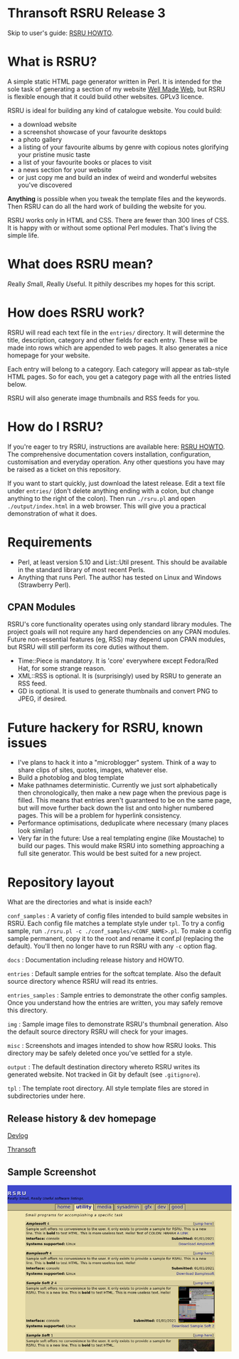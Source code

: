 Thransoft RSRU Release 3
========================
Skip to user's guide: [RSRU HOWTO](docs/HOWTO.md).

# What is RSRU?
A simple static HTML page generator written in Perl. It is intended for the sole task of generating a section of my website [Well Made Web](https://wmw.thran.uk), but RSRU is flexible enough that it could build other websites. GPLv3 licence.

RSRU is ideal for building any kind of catalogue website. You could build:

- a download website
- a screenshot showcase of your favourite desktops
- a photo gallery
- a listing of your favourite albums by genre with copious notes glorifying your pristine music taste
- a list of your favourite books or places to visit
- a news section for your website
- or just copy me and build an index of weird and wonderful websites you've discovered

**Anything** is possible when you tweak the template files and the keywords. Then RSRU can do all the hard work of building the website for you.

RSRU works only in HTML and CSS. There are fewer than 300 lines of CSS. It is happy with or without some optional Perl modules. That's living the simple life.

# What does RSRU mean?
*R*eally *S*mall, *R*eally *U*seful. It pithily describes my hopes for this script.

# How does RSRU work?
RSRU will read each text file in the `entries/` directory. It will determine the title, description, category and other fields for each entry. These will be made into rows which are appended to web pages. It also generates a nice homepage for your website.

Each entry will belong to a category. Each category will appear as tab-style HTML pages. So for each, you get a category page with all the entries listed below.

RSRU will also generate image thumbnails and RSS feeds for you.

# How do I RSRU?
If you're eager to try RSRU, instructions are available here: [RSRU HOWTO](docs/HOWTO.md). The comprehensive documentation covers installation, configuration, customisation and everyday operation. Any other questions you have may be raised as a ticket on this repository.

If you want to start quickly, just download the latest release. Edit a text file under `entries/` (don't delete anything ending with a colon, but change anything to the right of the colon). Then run `./rsru.pl` and open `./output/index.html` in a web browser. This will give you a practical demonstration of what it does.

# Requirements
* Perl, at least version 5.10 and List::Util present. This should be available in the standard library of most recent Perls.
* Anything that runs Perl. The author has tested on Linux and Windows (Strawberry Perl). 

## CPAN Modules
RSRU's core functionality operates using only standard library modules. The project goals will not require any hard dependencies on any CPAN modules. Future non-essential features (eg, RSS) may depend upon CPAN modules, but RSRU will still perform its core duties without them.

- Time::Piece is mandatory. It is 'core' everywhere except Fedora/Red Hat, for some strange reason.
- XML::RSS is optional. It is (surprisingly) used by RSRU to generate an RSS feed.
- GD is optional. It is used to generate thumbnails and convert PNG to JPEG, if desired.

# Future hackery for RSRU, known issues
* I've plans to hack it into a "microblogger" system. Think of a way to share clips of sites, quotes, images, whatever else.
* Build a photoblog and blog template
* Make pathnames deterministic. Currently we just sort alphabetically then chronologically, then make a new page when the previous page is filled. This means that entries aren't guaranteed to be on the same page, but will move further back down the list and onto higher numbered pages. This will be a problem for hyperlink consistency.
* Performance optimisations, deduplicate where necessary (many places look similar)
* Very far in the future: Use a real templating engine (like Moustache) to build our pages. This would make RSRU into something approaching a full site generator. This would be best suited for a new project.

# Repository layout
What are the directories and what is inside each?

`conf_samples` : A variety of config files intended to build sample websites in RSRU. Each config file matches a template style under `tpl`. To try a config sample, run `./rsru.pl -c ./conf_samples/<CONF_NAME>.pl`. To make a config sample permanent, copy it to the root and rename it conf.pl (replacing the default). You'll then no longer have to run RSRU with any `-c` option flag.

`docs` : Documentation including release history and HOWTO.

`entries` : Default sample entries for the softcat template. Also the default source directory whence RSRU will read its entries.

`entries_samples` : Sample entries to demonstrate the other config samples. Once you understand how the entries are written, you may safely remove this directory.

`img` : Sample image files to demonstrate RSRU's thumbnail generation. Also the default source directory RSRU will check for your images.

`misc` : Screenshots and images intended to show how RSRU looks. This directory may be safely deleted once you've settled for a style.

`output` : The default destination directory whereto RSRU writes its generated website. Not tracked in Git by default (see `.gitignore`).

`tpl` : The template root directory. All style template files are stored in subdirectories under here.

## Release history & dev homepage
[Devlog](./docs/DEVLOG.md)

[Thransoft](https://soft.thran.uk)

## Sample Screenshot
![RSRU Screenshot](misc/rsru3.png)

